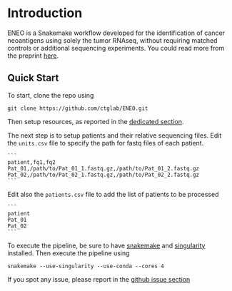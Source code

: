 # Introduction

ENEO is a Snakemake workflow developed for the identification of cancer neoantigens using solely the tumor RNAseq, without requiring matched controls or additional sequencing experiments. You could read more from the preprint [here](https://www.biorxiv.org/content/10.1101/2024.08.08.607127v1).


## Quick Start

To start, clone the repo using 

```
git clone https://github.com/ctglab/ENEO.git
```

Then setup resources, as reported in the [dedicated section](https://ctglab.github.io/ENEO/resources).

The next step is to setup patients and their relative sequencing files. Edit the `units.csv` file to specify the path for fastq files of each patient.

    ```
    patient,fq1,fq2
    Pat_01,/path/to/Pat_01_1.fastq.gz,/path/to/Pat_01_2.fastq.gz
    Pat_02,/path/to/Pat_02_1.fastq.gz,/path/to/Pat_02_2.fastq.gz
    ```

Edit also the `patients.csv` file to add the list of patients to be processed

    ```
    patient
    Pat_01
    Pat_02
    ```

To execute the pipeline, be sure to have [snakemake](https://snakemake.readthedocs.io/en/stable/) and [singularity](https://docs.sylabs.io/guides/3.1/user-guide/index.html) installed. Then execute the pipeline using 

```
snakemake --use-singularity --use-conda --cores 4
```

If you spot any issue, please report in the [github issue section](https://github.com/ctglab/ENEO/issues)
